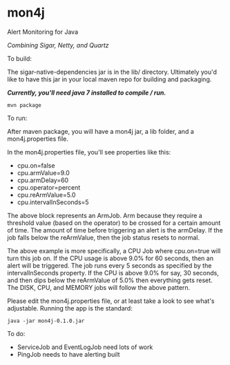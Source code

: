 mon4j
=====

Alert Monitoring for Java

*Combining Sigar, Netty, and Quartz*

To build:

The sigar-native-dependencies jar is in the lib/ directory. Ultimately you'd like to have this jar in your local maven repo for building and packaging.

***Currently, you'll need java 7 installed to compile / run.***

    mvn package

To run:

After maven package, you will have a mon4j jar, a lib folder, and a mon4j.properties file.

In the mon4j.properties file, you'll see properties like this:

* cpu.on=false
* cpu.armValue=9.0
* cpu.armDelay=60
* cpu.operator=percent
* cpu.reArmValue=5.0
* cpu.intervalInSeconds=5

The above block represents an ArmJob. Arm because they require a threshold value (based on the operator) to be crossed for a certain amount of time. The amount of time before triggering an alert is the armDelay. If the job falls below the reArmValue, then the job status resets to normal. 

The above example is more specifically, a CPU Job where cpu.on=true will turn this job on. If the CPU usage is above 9.0% for 60 seconds, then an alert will be triggered. The job runs every 5 seconds as specified by the intervalInSeconds property. If the CPU is above 9.0% for say, 30 seconds, and then dips below the reArmValue of 5.0% then everything gets reset. The DISK, CPU, and MEMORY jobs will follow the above pattern.

Please edit the mon4j.properties file, or at least take a look to see what's adjustable. Running the app is the standard:

    java -jar mon4j-0.1.0.jar

To do:

* ServiceJob and EventLogJob need lots of work
* PingJob needs to have alerting built
